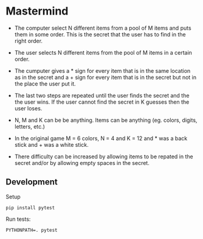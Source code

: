 # Mastermind

* The computer select N different items from a pool of M items and puts them in some order. This is the secret that the user has to find in the right order.

* The user selects N different items from the pool of M items in a certain order.
* The cumputer gives a * sign for every item that is in the same location as  in the secret and a + sign for every item that is in the secret but not in the place the user put it.

* The last two steps are repeated until the user finds the secret and the the user wins. If the user cannot find the secret in K guesses then the user loses.

* N, M and K can be be anything. Items can be anything (eg. colors, digits, letters, etc.)
* In the original game M = 6 colors, N = 4 and K = 12 and * was a back stick and + was a white stick.

* There difficulty can be increased by allowing items to be repated in the secret and/or by allowing empty spaces in the secret.


## Development

Setup

```
pip install pytest
```

Run tests:

```
PYTHONPATH=. pytest
```
